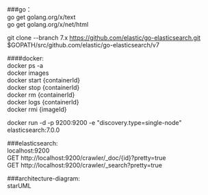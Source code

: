 ###go：  
go get golang.org/x/text    
go get golang.org/x/net/html  

git clone --branch 7.x https://github.com/elastic/go-elasticsearch.git $GOPATH/src/github.com/elastic/go-elasticsearch/v7  

####docker:    
docker ps -a  
docker images  
docker start {containerId}  
docker stop {containerId}  
docker rm {containerId}  
docker logs {containerId}  
docker rmi {imageId}  

docker run -d -p 9200:9200 -e "discovery.type=single-node" elasticsearch:7.0.0  

###elasticsearch:  
localhost:9200  
GET http://localhost:9200/crawler/_doc/{id}?pretty=true  
GET http://localhost:9200/crawler/_search?pretty=true  

###architecture-diagram:   
starUML  

